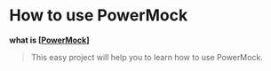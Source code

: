 # How to use PowerMock

**what is [[PowerMock](https://github.com/powermock/powermock)]**

>This easy project will help you to learn how to use PowerMock.
